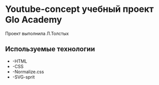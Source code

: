 <h1>Youtube-concept учебный проект Glo Academy</h1>

Проект выполнила Л.Толстых

<h2>Используемые технологии</h2>
<ul>
<li>-HTML</li>
<li>-CSS</li>
<li>-Normalize.css</li>
<li>-SVG-sprit</li>
</ul>
